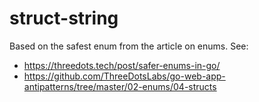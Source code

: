 # struct-string

Based on the safest enum from the article on enums. See:

- https://threedots.tech/post/safer-enums-in-go/
- https://github.com/ThreeDotsLabs/go-web-app-antipatterns/tree/master/02-enums/04-structs
